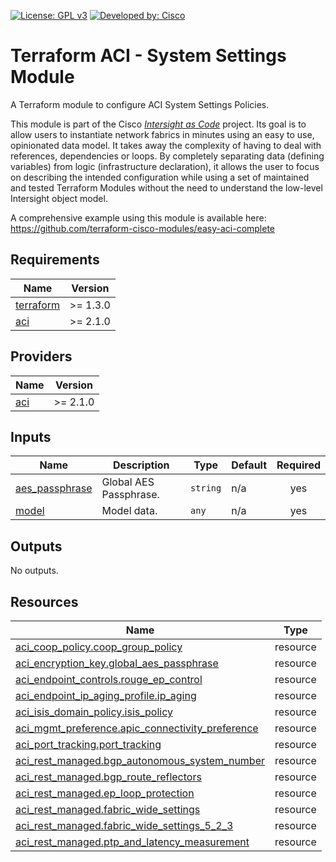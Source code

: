 <!-- BEGIN_TF_DOCS -->
[![License: GPL v3](https://img.shields.io/badge/License-GPLv3-blue.svg)](https://www.gnu.org/licenses/gpl-3.0)
[![Developed by: Cisco](https://img.shields.io/badge/Developed%20by-Cisco-blue)](https://developer.cisco.com)

# Terraform ACI - System Settings Module

A Terraform module to configure ACI System Settings Policies.

This module is part of the Cisco [*Intersight as Code*](https://cisco.com/go/intersightascode) project. Its goal is to allow users to instantiate network fabrics in minutes using an easy to use, opinionated data model. It takes away the complexity of having to deal with references, dependencies or loops. By completely separating data (defining variables) from logic (infrastructure declaration), it allows the user to focus on describing the intended configuration while using a set of maintained and tested Terraform Modules without the need to understand the low-level Intersight object model.

A comprehensive example using this module is available here: https://github.com/terraform-cisco-modules/easy-aci-complete

## Requirements

| Name | Version |
|------|---------|
| <a name="requirement_terraform"></a> [terraform](#requirement\_terraform) | >= 1.3.0 |
| <a name="requirement_aci"></a> [aci](#requirement\_aci) | >= 2.1.0 |
## Providers

| Name | Version |
|------|---------|
| <a name="provider_aci"></a> [aci](#provider\_aci) | >= 2.1.0 |
## Inputs

| Name | Description | Type | Default | Required |
|------|-------------|------|---------|:--------:|
| <a name="input_aes_passphrase"></a> [aes\_passphrase](#input\_aes\_passphrase) | Global AES Passphrase. | `string` | n/a | yes |
| <a name="input_model"></a> [model](#input\_model) | Model data. | `any` | n/a | yes |
## Outputs

No outputs.
## Resources

| Name | Type |
|------|------|
| [aci_coop_policy.coop_group_policy](https://registry.terraform.io/providers/CiscoDevNet/aci/latest/docs/resources/coop_policy) | resource |
| [aci_encryption_key.global_aes_passphrase](https://registry.terraform.io/providers/CiscoDevNet/aci/latest/docs/resources/encryption_key) | resource |
| [aci_endpoint_controls.rouge_ep_control](https://registry.terraform.io/providers/CiscoDevNet/aci/latest/docs/resources/endpoint_controls) | resource |
| [aci_endpoint_ip_aging_profile.ip_aging](https://registry.terraform.io/providers/CiscoDevNet/aci/latest/docs/resources/endpoint_ip_aging_profile) | resource |
| [aci_isis_domain_policy.isis_policy](https://registry.terraform.io/providers/CiscoDevNet/aci/latest/docs/resources/isis_domain_policy) | resource |
| [aci_mgmt_preference.apic_connectivity_preference](https://registry.terraform.io/providers/CiscoDevNet/aci/latest/docs/resources/mgmt_preference) | resource |
| [aci_port_tracking.port_tracking](https://registry.terraform.io/providers/CiscoDevNet/aci/latest/docs/resources/port_tracking) | resource |
| [aci_rest_managed.bgp_autonomous_system_number](https://registry.terraform.io/providers/CiscoDevNet/aci/latest/docs/resources/rest_managed) | resource |
| [aci_rest_managed.bgp_route_reflectors](https://registry.terraform.io/providers/CiscoDevNet/aci/latest/docs/resources/rest_managed) | resource |
| [aci_rest_managed.ep_loop_protection](https://registry.terraform.io/providers/CiscoDevNet/aci/latest/docs/resources/rest_managed) | resource |
| [aci_rest_managed.fabric_wide_settings](https://registry.terraform.io/providers/CiscoDevNet/aci/latest/docs/resources/rest_managed) | resource |
| [aci_rest_managed.fabric_wide_settings_5_2_3](https://registry.terraform.io/providers/CiscoDevNet/aci/latest/docs/resources/rest_managed) | resource |
| [aci_rest_managed.ptp_and_latency_measurement](https://registry.terraform.io/providers/CiscoDevNet/aci/latest/docs/resources/rest_managed) | resource |
<!-- END_TF_DOCS -->